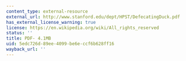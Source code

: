 ```yaml
---
content_type: external-resource
external_url: http://www.stanford.edu/dept/HPST/DefecatingDuck.pdf
has_external_license_warning: true
license: https://en.wikipedia.org/wiki/All_rights_reserved
status: ''
title: PDF- 4.1MB
uid: 5edc726d-89ee-4099-be6e-ccf6b628ff16
wayback_url: ''
---
```

